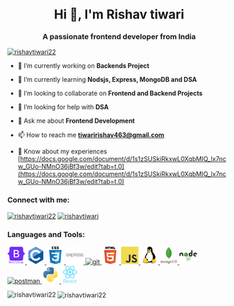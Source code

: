 <h1 align="center">Hi 👋, I'm Rishav tiwari</h1>
<h3 align="center">A passionate frontend developer from India</h3>

<p align="left"> <a href="https://github.com/ryo-ma/github-profile-trophy"><img src="https://github-profile-trophy.vercel.app/?username=rishavtiwari22" alt="rishavtiwari22" /></a> </p>

- 🔭 I’m currently working on **Backends Project**

- 🌱 I’m currently learning **Nodsjs, Express, MongoDB and DSA**

- 👯 I’m looking to collaborate on **Frontend and Backend Projects**

- 🤝 I’m looking for help with **DSA**

- 💬 Ask me about **Frontend Development**

- 📫 How to reach me **tiwaririshav463@gmail.com**

- 📄 Know about my experiences [https://docs.google.com/document/d/1s1zSUSkiRkxwL0XqbMIQ_lx7ncw_GUo-NMnO36jBf3w/edit?tab=t.0](https://docs.google.com/document/d/1s1zSUSkiRkxwL0XqbMIQ_lx7ncw_GUo-NMnO36jBf3w/edit?tab=t.0)

<h3 align="left">Connect with me:</h3>
<p align="left">
<a href="https://www.codechef.com/users/rishavtiwari22" target="blank"><img align="center" src="https://cdn.jsdelivr.net/npm/simple-icons@3.1.0/icons/codechef.svg" alt="rishavtiwari22" height="30" width="40" /></a>
<a href="https://www.leetcode.com/rishavtiwari" target="blank"><img align="center" src="https://raw.githubusercontent.com/rahuldkjain/github-profile-readme-generator/master/src/images/icons/Social/leet-code.svg" alt="rishavtiwari" height="30" width="40" /></a>
</p>

<h3 align="left">Languages and Tools:</h3>
<p align="left"> <a href="https://getbootstrap.com" target="_blank" rel="noreferrer"> <img src="https://raw.githubusercontent.com/devicons/devicon/master/icons/bootstrap/bootstrap-plain-wordmark.svg" alt="bootstrap" width="40" height="40"/> </a> <a href="https://www.cprogramming.com/" target="_blank" rel="noreferrer"> <img src="https://raw.githubusercontent.com/devicons/devicon/master/icons/c/c-original.svg" alt="c" width="40" height="40"/> </a> <a href="https://www.w3schools.com/css/" target="_blank" rel="noreferrer"> <img src="https://raw.githubusercontent.com/devicons/devicon/master/icons/css3/css3-original-wordmark.svg" alt="css3" width="40" height="40"/> </a> <a href="https://expressjs.com" target="_blank" rel="noreferrer"> <img src="https://raw.githubusercontent.com/devicons/devicon/master/icons/express/express-original-wordmark.svg" alt="express" width="40" height="40"/> </a> <a href="https://git-scm.com/" target="_blank" rel="noreferrer"> <img src="https://www.vectorlogo.zone/logos/git-scm/git-scm-icon.svg" alt="git" width="40" height="40"/> </a> <a href="https://www.w3.org/html/" target="_blank" rel="noreferrer"> <img src="https://raw.githubusercontent.com/devicons/devicon/master/icons/html5/html5-original-wordmark.svg" alt="html5" width="40" height="40"/> </a> <a href="https://developer.mozilla.org/en-US/docs/Web/JavaScript" target="_blank" rel="noreferrer"> <img src="https://raw.githubusercontent.com/devicons/devicon/master/icons/javascript/javascript-original.svg" alt="javascript" width="40" height="40"/> </a> <a href="https://www.linux.org/" target="_blank" rel="noreferrer"> <img src="https://raw.githubusercontent.com/devicons/devicon/master/icons/linux/linux-original.svg" alt="linux" width="40" height="40"/> </a> <a href="https://www.mongodb.com/" target="_blank" rel="noreferrer"> <img src="https://raw.githubusercontent.com/devicons/devicon/master/icons/mongodb/mongodb-original-wordmark.svg" alt="mongodb" width="40" height="40"/> </a> <a href="https://nodejs.org" target="_blank" rel="noreferrer"> <img src="https://raw.githubusercontent.com/devicons/devicon/master/icons/nodejs/nodejs-original-wordmark.svg" alt="nodejs" width="40" height="40"/> </a> <a href="https://postman.com" target="_blank" rel="noreferrer"> <img src="https://www.vectorlogo.zone/logos/getpostman/getpostman-icon.svg" alt="postman" width="40" height="40"/> </a> <a href="https://www.python.org" target="_blank" rel="noreferrer"> <img src="https://raw.githubusercontent.com/devicons/devicon/master/icons/python/python-original.svg" alt="python" width="40" height="40"/> </a> <a href="https://reactjs.org/" target="_blank" rel="noreferrer"> <img src="https://raw.githubusercontent.com/devicons/devicon/master/icons/react/react-original-wordmark.svg" alt="react" width="40" height="40"/> </a> </p>

<p><img align="left" src="https://github-readme-stats.vercel.app/api/top-langs?username=rishavtiwari22&show_icons=true&locale=en&layout=compact" alt="rishavtiwari22" /></p>

<p>&nbsp;<img align="center" src="https://github-readme-stats.vercel.app/api?username=rishavtiwari22&show_icons=true&locale=en" alt="rishavtiwari22" /></p>

